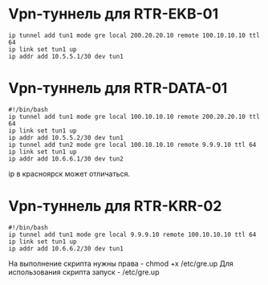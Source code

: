 
# Vpn-туннель для RTR-EKB-01

```#!/bin/bash
ip tunnel add tun1 mode gre local 200.20.20.10 remote 100.10.10.10 ttl 64
ip link set tun1 up
ip addr add 10.5.5.1/30 dev tun1
```

# Vpn-туннель для RTR-DATA-01 

```
#!/bin/bash
ip tunnel add tun1 mode gre local 100.10.10.10 remote 200.20.20.10 ttl 64
ip link set tun1 up
ip addr add 10.5.5.2/30 dev tun1
ip tunnel add tun2 mode gre local 100.10.10.10 remote 9.9.9.10 ttl 64
ip link set tun1 up
ip addr add 10.6.6.1/30 dev tun2
```


ip в красноярск может отличаться.


# Vpn-туннель для RTR-KRR-02

```
#!/bin/bash
ip tunnel add tun1 mode gre local 9.9.9.10 remote 100.10.10.10 ttl 64
ip link set tun1 up
ip addr add 10.6.6.2/30 dev tun1
```


На выполнение скрипта нужны права - chmod +x /etc/gre.up
Для использования скрипта запуск - /etc/gre.up
